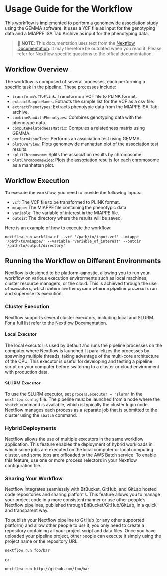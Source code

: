 # Usage Guide for the Workflow
This workflow is implemented to perform a genomewide association study using the GEMMA software. It uses a VCF file as input for the genotyping data and a MIAPPE ISA Tab Archive as input for the phenotyping data.

> :memo: **NOTE**: This documentation uses text from the [Nextflow Documentation](https://nextflow.io/docs/latest). It may therefore be outdated when you read it. Please refer for Nextflow specific questions to the offical documentation.

## Workflow Overview
The workflow is composed of several processes, each performing a specific task in the pipeline. These processes include:

- `transformVcfToPlink`: Transforms a VCF file to PLINK format.
- `extractSampleNames`: Extracts the sample list for the VCF as a csv file.
- `extractPhenotypes`: Extracts phenotypic data from the MIAPPE ISA Tab archive.
- `combineFamWithPhenotypes`: Combines genotyping data with the phenotype data.
- `computeRelatednessMatrix`: Computes a relatedness matrix using GEMMA.
- `performAssocTest`: Performs an association test using GEMMA.
- `plotOverview`: Plots genomewide manhattan plot of the association test results.
- `splitChromosome`: Splits the association results by chromosome.
- `plotChromosomewide`: Plots the association results for each chromosome as a manhattan plot.

## Workflow Execution
To execute the workflow, you need to provide the following inputs:

- `vcf`: The VCF file to be transformed to PLINK format.
- `miappe`: The MIAPPE file containing the phenotypic data.
- `variable`: The variable of interest in the MIAPPE file.
- `outdir`: The directory where the results will be saved.

Here is an example of how to execute the workflow:

```
nextflow run workflow.nf --vcf '/path/to/input.vcf' --miappe '/path/to/miappe/' --variable 'variable_of_interest' --outdir '/path/to/output/directory'
```

## Running the Workflow on Different Environments
Nextflow is designed to be platform-agnostic, allowing you to run your workflow on various execution environments such as local machines, cluster resource managers, or the cloud. This is achieved through the use of executors, which determine the system where a pipeline process is run and supervise its execution.

### Cluster Execution
Nextflow supports several cluster executors, including local and SLURM. For a full list refer to the [Nextflow Documentation](https://www.nextflow.io/docs/latest/executor.html). 

#### Local Executor
The local executor is used by default and runs the pipeline processes on the computer where Nextflow is launched. It parallelizes the processes by spawning multiple threads, taking advantage of the multi-core architecture of the CPU. This executor is useful for developing and testing a pipeline script on your computer before switching to a cluster or cloud environment with production data.

#### SLURM Executor
To use the SLURM executor, set `process.executor = 'slurm'` in the `nextflow.config` file. The pipeline must be launched from a node where the `sbatch` command is available, which is typically the cluster login node. Nextflow manages each process as a separate job that is submitted to the cluster using the `sbatch` command.

### Hybrid Deployments
Nextflow allows the use of multiple executors in the same workflow application. This feature enables the deployment of hybrid workloads in which some jobs are executed on the local computer or local computing cluster, and some jobs are offloaded to the AWS Batch service. To enable this feature, use one or more process selectors in your Nextflow configuration file.

### Sharing Your Workflow
Nextflow integrates seamlessly with BitBucket, GitHub, and GitLab hosted code repositories and sharing platforms. This feature allows you to manage your project code in a more consistent manner or use other people’s Nextflow pipelines, published through BitBucket/GitHub/GitLab, in a quick and transparent way.

To publish your Nextflow pipeline to GitHub (or any other supported platform) and allow other people to use it, you only need to create a repository containing all your project script and data files. Once you have uploaded your pipeline project, other people can execute it simply using the project name or the repository URL.

```
nextflow run foo/bar
```

or
```
nextflow run http://github.com/foo/bar
```